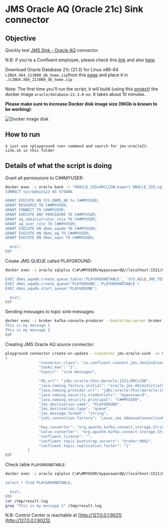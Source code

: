 # JMS Oracle AQ (Oracle 21c) Sink connector

## Objective

Quickly test [JMS Sink - Oracle AQ](https://docs.confluent.io/current/connect/kafka-connect-jms/sink/index.html) connector.

N.B: if you're a Confluent employee, please check this [link](https://confluent.slack.com/archives/C0116NM415F/p1636391410032900) and also [here](https://confluent.slack.com/archives/C0116NM415F/p1636389483030900).

Download Oracle Database 21c (21.3) for Linux x86-64 `LINUX.X64_213000_db_home.zip`from this [page](https://www.oracle.com/database/technologies/oracle21c-linux-downloads.html) and place it in `./LINUX.X64_213000_db_home.zip`


Note: The first time you'll run the script, it will build (using this [project](https://github.com/oracle/docker-images/blob/master/OracleDatabase/SingleInstance/README.md)) the docker image `oracle/database:21.3.0-ee`. It takes about 10 minutes.

**Please make sure to increase Docker disk image size (96Gb is known to be working)**:

![Docker image disk](Screenshot1.png)


## How to run

```
$ just use <playground run> command and search for jms-oracle21-sink.sh in this folder
```

## Details of what the script is doing


Grant all permissions to C##MYUSER:

```bash
docker exec -i oracle bash -c "ORACLE_SID=ORCLCDB;export ORACLE_SID;sqlplus /nolog" << EOF
CONNECT sys/Admin123 AS SYSDBA

GRANT EXECUTE ON SYS.DBMS_AQ to C##MYUSER;
GRANT RESOURCE TO C##MYUSER;
GRANT CONNECT TO C##MYUSER;
GRANT EXECUTE ANY PROCEDURE TO C##MYUSER;
GRANT aq_administrator_role TO C##MYUSER;
GRANT aq_user_role TO C##MYUSER;
GRANT EXECUTE ON dbms_aqadm TO C##MYUSER;
GRANT EXECUTE ON dbms_aq TO C##MYUSER;
GRANT EXECUTE ON dbms_aqin TO C##MYUSER;

  exit;
EOF
```

Create JMS QUEUE called PLAYGROUND:

```bash
docker exec -i oracle sqlplus C\#\#MYUSER/mypassword@//localhost:1521/ORCLCDB << EOF

EXEC dbms_aqadm.create_queue_table('PLAYGROUNDTABLE', 'SYS.AQ\$_JMS_TEXT_MESSAGE')
EXEC dbms_aqadm.create_queue('PLAYGROUND','PLAYGROUNDTABLE')
EXEC dbms_aqadm.start_queue('PLAYGROUND')

  exit;
EOF
```

Sending messages to topic sink-messages:

```bash
docker exec -i broker kafka-console-producer --bootstrap-server broker:9092 --topic sink-messages << EOF
This is my message 1
This is my message 2
EOF
```

Creating JMS Oracle AQ source connector:

```bash
playground connector create-or-update --connector jms-oracle-sink  << EOF
{
               "connector.class": "io.confluent.connect.jms.JmsSinkConnector",
               "tasks.max": "1",
               "topics": "sink-messages",

               "db_url": "jdbc:oracle:thin:@oracle:1521/ORCLCDB",
               "java.naming.factory.initial": "oracle.jms.AQjmsInitialContextFactory",
               "java.naming.provider.url": "jdbc:oracle:thin:@oracle:1521/ORCLCDB",
               "java.naming.security.credentials": "mypassword",
               "java.naming.security.principal": "C##MYUSER",
               "jms.destination.name": "PLAYGROUND",
               "jms.destination.type": "queue",
               "jms.message.format": "string",
               "jndi.connection.factory": "javax.jms.XAQueueConnectionFactory",

               "key.converter": "org.apache.kafka.connect.storage.StringConverter",
               "value.converter": "org.apache.kafka.connect.storage.StringConverter",
               "confluent.license": "",
               "confluent.topic.bootstrap.servers": "broker:9092",
               "confluent.topic.replication.factor": "1"
          }
EOF

```

Check table `PLAYGROUNDTABLE`:

```bash
docker exec -i oracle sqlplus C\#\#MYUSER/mypassword@//localhost:1521/ORCLCDB > /tmp/result.log  2>&1 <<-EOF

select * from PLAYGROUNDTABLE;

  exit;
EOF
cat /tmp/result.log
grep "This is my message 1" /tmp/result.log
```


N.B: Control Center is reachable at [http://127.0.0.1:9021](http://127.0.0.1:9021])
